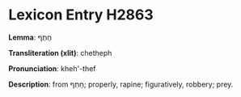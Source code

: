 # Lexicon Entry H2863

**Lemma**: חֶתֶף

**Transliteration (xlit)**: chetheph

**Pronunciation**: kheh'-thef

**Description**:
from חָתַף; properly, rapine; figuratively, robbery; prey.
